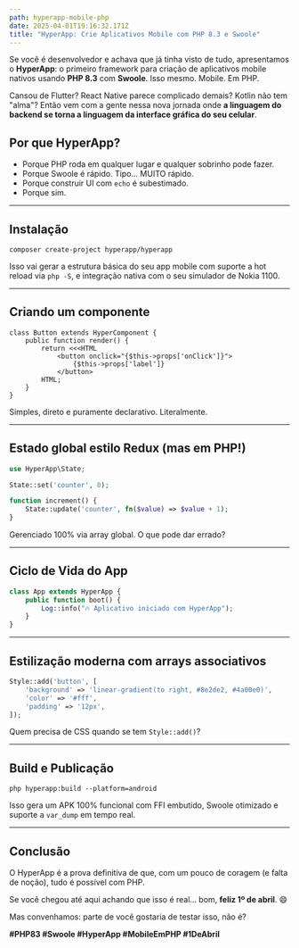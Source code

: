 ```yaml
---
path: hyperapp-mobile-php
date: 2025-04-01T19:16:32.171Z
title: "HyperApp: Crie Aplicativos Mobile com PHP 8.3 e Swoole"
---
```

Se você é desenvolvedor e achava que já tinha visto de tudo, apresentamos o **HyperApp**: o primeiro framework para criação de aplicativos mobile nativos usando **PHP 8.3** com **Swoole**. Isso mesmo. Mobile. Em PHP.

Cansou de Flutter? React Native parece complicado demais? Kotlin não tem "alma"? Então vem com a gente nessa nova jornada onde **a linguagem do backend se torna a linguagem da interface gráfica do seu celular**.

## Por que HyperApp?

* Porque PHP roda em qualquer lugar e qualquer sobrinho pode fazer.
* Porque Swoole é rápido. Tipo... MUITO rápido.
* Porque construir UI com `echo` é subestimado.
* Porque sim.

- - -

## Instalação

```shell
composer create-project hyperapp/hyperapp
```

Isso vai gerar a estrutura básica do seu app mobile com suporte a hot reload via `php -S`, e integração nativa com o seu simulador de Nokia 1100.

- - -

## Criando um componente

```phtml
class Button extends HyperComponent {
    public function render() {
        return <<<HTML
            <button onclick="{$this->props['onClick']}">
                {$this->props['label']}
            </button>
        HTML;
    }
}
```

Simples, direto e puramente declarativo. Literalmente.

- - -

## Estado global estilo Redux (mas em PHP!)

```php
use HyperApp\State;

State::set('counter', 0);

function increment() {
    State::update('counter', fn($value) => $value + 1);
}
```

Gerenciado 100% via array global. O que pode dar errado?

- - -

## Ciclo de Vida do App

```php
class App extends HyperApp {
    public function boot() {
        Log::info("🔥 Aplicativo iniciado com HyperApp");
    }
}
```

- - -

## Estilização moderna com arrays associativos

```php
Style::add('button', [
    'background' => 'linear-gradient(to right, #8e2de2, #4a00e0)',
    'color' => '#fff',
    'padding' => '12px',
]);
```

Quem precisa de CSS quando se tem `Style::add()`?

- - -

## Build e Publicação

```shell
php hyperapp:build --platform=android
```

Isso gera um APK 100% funcional com FFI embutido, Swoole otimizado e suporte a `var_dump` em tempo real.

- - -

## Conclusão

O HyperApp é a prova definitiva de que, com um pouco de coragem (e falta de noção), tudo é possível com PHP.

Se você chegou até aqui achando que isso é real... bom, **feliz 1º de abril**. 😄

Mas convenhamos: parte de você gostaria de testar isso, não é?

**\#PHP83 #Swoole #HyperApp #MobileEmPHP #1DeAbril**